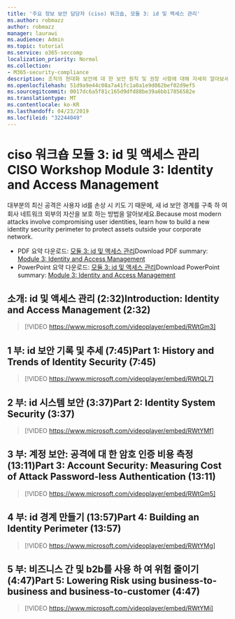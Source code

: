 ```yaml
---
title: '주요 정보 보안 담당자 (ciso) 워크숍, 모듈 3: id 및 액세스 관리'
ms.author: robmazz
author: robmazz
manager: laurawi
ms.audience: Admin
ms.topic: tutorial
ms.service: o365-seccomp
localization_priority: Normal
ms.collection:
- M365-security-compliance
description: 조직의 현대화 보안에 대 한 보안 원칙 및 권장 사항에 대해 자세히 알아보세요.
ms.openlocfilehash: 51d9a9e44c08a7a41fc1a0a1e9d062bef02d9ef5
ms.sourcegitcommit: 0017dc6a5f81c165d9dfd88be39a6bb17856582e
ms.translationtype: MT
ms.contentlocale: ko-KR
ms.lasthandoff: 04/23/2019
ms.locfileid: "32244049"
---
```

# <a name="ciso-workshop-module-3-identity-and-access-management"></a><span data-ttu-id="08d51-103">ciso 워크숍 모듈 3: id 및 액세스 관리</span><span class="sxs-lookup"><span data-stu-id="08d51-103">CISO Workshop Module 3: Identity and Access Management</span></span> 

<span data-ttu-id="08d51-104">대부분의 최신 공격은 사용자 id를 손상 시 키도 기 때문에, 새 id 보안 경계를 구축 하 여 회사 네트워크 외부의 자산을 보호 하는 방법을 알아보세요.</span><span class="sxs-lookup"><span data-stu-id="08d51-104">Because most modern attacks involve compromising user identities, learn how to build a new identity security perimeter to protect assets outside your corporate network.</span></span>

- <span data-ttu-id="08d51-105">PDF 요약 다운로드: [모듈 3: id 및 액세스 관리](media/ciso-workshop-3-identity-protection.pdf)</span><span class="sxs-lookup"><span data-stu-id="08d51-105">Download PDF summary: [Module 3: Identity and Access Management](media/ciso-workshop-3-identity-protection.pdf)</span></span>
- <span data-ttu-id="08d51-106">PowerPoint 요약 다운로드: [모듈 3: id 및 액세스 관리](https://docs.microsoft.com/office365/securitycompliance/media/ciso-workshop-3-identity-protection.pptx)</span><span class="sxs-lookup"><span data-stu-id="08d51-106">Download PowerPoint summary: [Module 3: Identity and Access Management](https://docs.microsoft.com/office365/securitycompliance/media/ciso-workshop-3-identity-protection.pptx)</span></span>

## <a name="introduction-identity-and-access-management-232"></a><span data-ttu-id="08d51-107">소개: id 및 액세스 관리 (2:32)</span><span class="sxs-lookup"><span data-stu-id="08d51-107">Introduction: Identity and Access Management (2:32)</span></span>

> [!VIDEO https://www.microsoft.com/videoplayer/embed/RWtGm3]

## <a name="part-1-history-and-trends-of-identity-security-745"></a><span data-ttu-id="08d51-108">1 부: id 보안 기록 및 추세 (7:45)</span><span class="sxs-lookup"><span data-stu-id="08d51-108">Part 1: History and Trends of Identity Security (7:45)</span></span>

> [!VIDEO https://www.microsoft.com/videoplayer/embed/RWtQL7]

## <a name="part-2-identity-system-security-337"></a><span data-ttu-id="08d51-109">2 부: id 시스템 보안 (3:37)</span><span class="sxs-lookup"><span data-stu-id="08d51-109">Part 2: Identity System Security (3:37)</span></span>

> [!VIDEO https://www.microsoft.com/videoplayer/embed/RWtYMf]

## <a name="part-3-account-security-measuring-cost-of-attack-password-less-authentication-1311"></a><span data-ttu-id="08d51-110">3 부: 계정 보안: 공격에 대 한 암호 인증 비용 측정 (13:11)</span><span class="sxs-lookup"><span data-stu-id="08d51-110">Part 3: Account Security: Measuring Cost of Attack Password-less Authentication (13:11)</span></span>

> [!VIDEO https://www.microsoft.com/videoplayer/embed/RWtGm5]

## <a name="part-4-building-an-identity-perimeter-1357"></a><span data-ttu-id="08d51-111">4 부: id 경계 만들기 (13:57)</span><span class="sxs-lookup"><span data-stu-id="08d51-111">Part 4: Building an Identity Perimeter (13:57)</span></span>

> [!VIDEO https://www.microsoft.com/videoplayer/embed/RWtYMg]

## <a name="part-5-lowering-risk-using-business-to-business-and-business-to-customer-447"></a><span data-ttu-id="08d51-112">5 부: 비즈니스 간 및 b2b를 사용 하 여 위험 줄이기 (4:47)</span><span class="sxs-lookup"><span data-stu-id="08d51-112">Part 5: Lowering Risk using business-to-business and business-to-customer (4:47)</span></span>

> [!VIDEO https://www.microsoft.com/videoplayer/embed/RWtYMi]